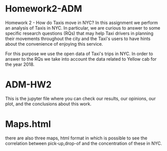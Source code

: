# Homework2-ADM
Homework 2 - How do Taxis move in NYC?
In this assignment we perform an analysis of Taxis in NYC. In particular, we are curious to answer to some specific research questions (RQs) that may help Taxi drivers in planning their movements throughout the city and the Taxi's users to have hints about the convenience of enjoying this service.

For this purpose we use the open data of Taxi's trips in NYC. In order to answer to the RQs we take into account the data related to Yellow cab for the year 2018.

# ADM-HW2
This is the jupyter file where you can check our results, our opinions, our plot, and the conclusions about this work.

# Maps.html
there are also three maps, html format in which is possible  to  see the correlation between pick-up,drop-of and the concentration of these in NYC.
